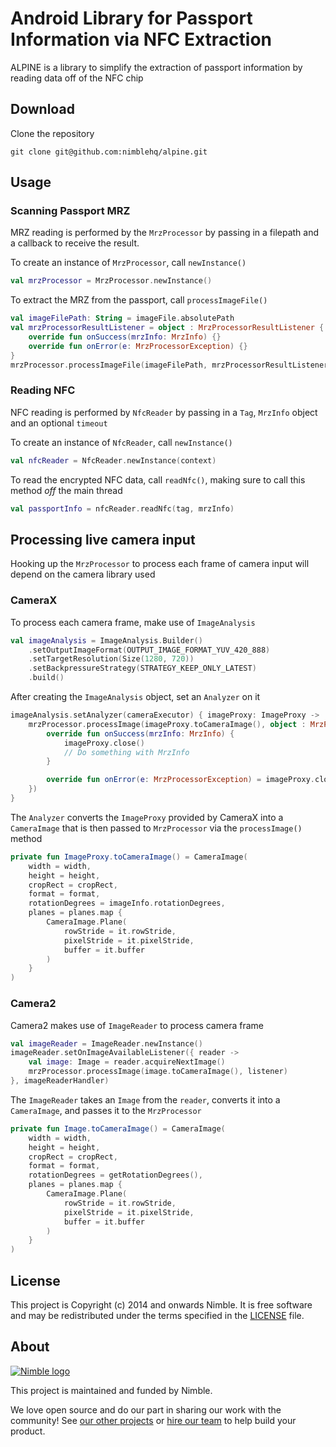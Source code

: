 # **A**ndroid **L**ibrary for **P**assport **I**nformation via **N**FC **E**xtraction


ALPINE is a library to simplify the extraction of passport information by reading data off of the NFC chip

## Download

Clone the repository

`git clone git@github.com:nimblehq/alpine.git`

## Usage

### Scanning Passport MRZ

MRZ reading is performed by the `MrzProcessor` by passing in a filepath and a callback to receive the result.

To create an instance of `MrzProcessor`, call `newInstance()`

```kotlin
val mrzProcessor = MrzProcessor.newInstance()
```

To extract the MRZ from the passport, call `processImageFile()`

```kotlin
val imageFilePath: String = imageFile.absolutePath
val mrzProcessorResultListener = object : MrzProcessorResultListener {
    override fun onSuccess(mrzInfo: MrzInfo) {}
    override fun onError(e: MrzProcessorException) {}
}
mrzProcessor.processImageFile(imageFilePath, mrzProcessorResultListener)
```

### Reading NFC

NFC reading is performed by `NfcReader` by passing in a `Tag`, `MrzInfo` object and an optional `timeout`

To create an instance of `NfcReader`, call `newInstance()`

```kotlin
val nfcReader = NfcReader.newInstance(context)
```

To read the encrypted NFC data, call `readNfc()`, making sure to call this method *off* the main thread

```kotlin
val passportInfo = nfcReader.readNfc(tag, mrzInfo)
```

## Processing live camera input

Hooking up the `MrzProcessor` to process each frame of camera input will depend on the camera library used

### CameraX
To process each camera frame, make use of `ImageAnalysis`
```kotlin
val imageAnalysis = ImageAnalysis.Builder()
    .setOutputImageFormat(OUTPUT_IMAGE_FORMAT_YUV_420_888)
    .setTargetResolution(Size(1280, 720))
    .setBackpressureStrategy(STRATEGY_KEEP_ONLY_LATEST)
    .build()
```
After creating the `ImageAnalysis` object, set an `Analyzer` on it
```kotlin
imageAnalysis.setAnalyzer(cameraExecutor) { imageProxy: ImageProxy ->
    mrzProcessor.processImage(imageProxy.toCameraImage(), object : MrzProcessorResultListener {
        override fun onSuccess(mrzInfo: MrzInfo) {
            imageProxy.close()
            // Do something with MrzInfo
        }

        override fun onError(e: MrzProcessorException) = imageProxy.close()
    })
}
```
The `Analyzer` converts the `ImageProxy` provided by CameraX into a `CameraImage` that is then passed to `MrzProcessor` via the `processImage()` method
```kotlin
private fun ImageProxy.toCameraImage() = CameraImage(
    width = width,
    height = height,
    cropRect = cropRect,
    format = format,
    rotationDegrees = imageInfo.rotationDegrees,
    planes = planes.map {
        CameraImage.Plane(
            rowStride = it.rowStride,
            pixelStride = it.pixelStride,
            buffer = it.buffer
        )
    }
)
```

### Camera2
Camera2 makes use of `ImageReader` to process camera frame
```kotlin
val imageReader = ImageReader.newInstance()
imageReader.setOnImageAvailableListener({ reader ->
    val image: Image = reader.acquireNextImage()
    mrzProcessor.processImage(image.toCameraImage(), listener)
}, imageReaderHandler)
```
The `ImageReader` takes an `Image` from the `reader`, converts it into a `CameraImage`, and passes it to the `MrzProcessor`
```kotlin
private fun Image.toCameraImage() = CameraImage(
    width = width,
    height = height,
    cropRect = cropRect,
    format = format,
    rotationDegrees = getRotationDegrees(),
    planes = planes.map {
        CameraImage.Plane(
            rowStride = it.rowStride,
            pixelStride = it.pixelStride,
            buffer = it.buffer
        )
    }
)
```

## License

This project is Copyright (c) 2014 and onwards Nimble. It is free software and may be redistributed under the terms specified in the [LICENSE] file.

[LICENSE]: /LICENSE

## About
<a href="https://nimblehq.co/">
  <picture>
    <source media="(prefers-color-scheme: dark)" srcset="https://assets.nimblehq.co/logo/dark/logo-dark-text-160.png">
    <img alt="Nimble logo" src="https://assets.nimblehq.co/logo/light/logo-light-text-160.png">
  </picture>    
</a>

This project is maintained and funded by Nimble.

We love open source and do our part in sharing our work with the community!
See [our other projects][community] or [hire our team][hire] to help build your product.

[community]: https://github.com/nimblehq
[hire]: https://nimblehq.co/
